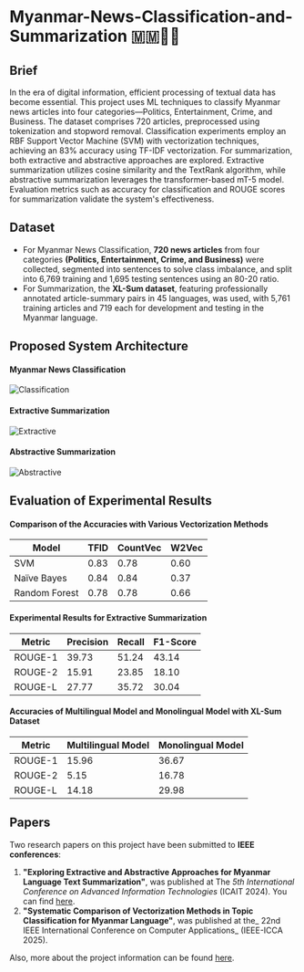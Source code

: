 # Myanmar-News-Classification-and-Summarization 🇲🇲📰🤖

## Brief
In the era of digital information, efficient processing of textual data has become essential. This project uses ML techniques to classify Myanmar news articles into four categories—Politics, Entertainment, Crime, and Business. The dataset comprises 720 articles, preprocessed using tokenization and stopword removal. Classification experiments employ an RBF Support Vector Machine (SVM) with vectorization techniques, achieving an 83% accuracy using TF-IDF vectorization. For summarization, both extractive and abstractive approaches are explored. Extractive summarization utilizes cosine similarity and the TextRank algorithm, while abstractive summarization leverages the transformer-based mT-5 model. Evaluation metrics such as accuracy for classification and ROUGE scores for summarization validate the system's effectiveness.

## Dataset
- For Myanmar News Classification, **720 news articles** from four categories **(Politics, Entertainment, Crime, and Business)** were collected, segmented into sentences to solve class imbalance, and split into 6,769 training and 1,695 testing sentences using an 80-20 ratio.
- For Summarization, the **XL-Sum dataset**, featuring professionally annotated article-summary pairs in 45 languages, was used, with 5,761 training articles and 719 each for development and testing in the Myanmar language.

## Proposed System Architecture
#### Myanmar News Classification
![Classification](https://github.com/user-attachments/assets/72be9d60-2629-4a3f-9c44-905c60319da9)

#### Extractive Summarization
![Extractive](https://github.com/user-attachments/assets/57a775f1-7823-4749-809d-da9a69796b25)

#### Abstractive Summarization
![Abstractive](https://github.com/user-attachments/assets/9ef4d242-3869-40a2-b89c-f0487374a938)

## Evaluation of Experimental Results
#### Comparison of the Accuracies with Various Vectorization Methods

| Model         | TFID | CountVec | W2Vec |
|---------------|------|----------|-------|
| SVM           | 0.83 | 0.78     | 0.60  |
| Naïve Bayes   | 0.84 | 0.84     | 0.37  |
| Random Forest | 0.78 | 0.78     | 0.66  |

#### Experimental Results for Extractive Summarization

| Metric   | Precision | Recall | F1-Score |
|----------|-----------|--------|----------|
| ROUGE-1  | 39.73     | 51.24  | 43.14    |
| ROUGE-2  | 15.91     | 23.85  | 18.10    |
| ROUGE-L  | 27.77     | 35.72  | 30.04    |

#### Accuracies of Multilingual Model and Monolingual Model with XL-Sum Dataset

| Metric   | Multilingual Model | Monolingual Model |
|----------|---------------------|-------------------|
| ROUGE-1  | 15.96              | 36.67            |
| ROUGE-2  | 5.15               | 16.78            |
| ROUGE-L  | 14.18              | 29.98            |


## Papers
Two research papers on this project have been submitted to **IEEE conferences**:
1. **"Exploring Extractive and Abstractive Approaches for Myanmar Language Text Summarization"**, was published at The _5th  International Conference on Advanced Information Technologies_ (ICAIT 2024). You can find [here](https://ieeexplore.ieee.org/document/10754935).
2. **"Systematic Comparison of Vectorization Methods in Topic Classification for Myanmar Language"**, was published at the_ 22nd  IEEE International Conference on Computer Applications_ (IEEE-ICCA 2025).

Also, more about the project information can be found [here](https://github.com/aungkhantmyat/Myanmar-News-Classification-and-Summarization/blob/main/Capstone%20Project%20Book.pdf).


